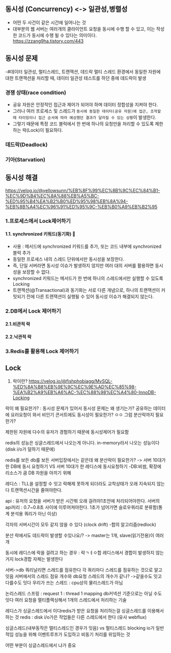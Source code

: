 ## 동시성 (Concurrency) <-> 일관성,병렬성
- 어떤 두 사건이 같은 시간에 일어나는 것
- 대부분의 웹 서버는 여러개의 클라이언트 요청을 동시에 수행 할 수 있고, 이는 작성한 코드가 동시에 수행 될 수 있다는 의미이다.
https://zzang9ha.tistory.com/443

## 동시성 문제
-#데이터 일관성, 멀티스레드, 트랜잭션, 데드락
멀티 스레드 환경에서 동일한 자원에 대한 트랜잭션을 처리할 때, 데이터 일관성 테스트를 하던 중에 데드락이 발생
### 경쟁 상태(race condition)
- 공유 자원은 안정적인 접근과 제어가 되어야 하며 데이터 정합성을 지켜야 한다.
- 그러나 여러 프로세스 및 스레드가 `동시에 동일한 데이터(공유 자원)에 접근, 조작할 때 타이밍이나 접근 순서에 따라 예상했던 결과가 달라질 수 있는 상황`이 발생한다.
- 그렇기 때문에 특정 코드 블럭에서 한 번에 하나의 요청만을 처리할 수 있도록 제한하는 락(Lock)이 필요하다.

### 데드락(Deadlock)
### 기아(Starvation)

## 동시성 해결
https://velog.io/@yellowsunn/%EB%8F%99%EC%8B%9C%EC%84%B1-%EC%9D%B4%EC%8A%88%EB%A5%BC-%ED%95%B4%EA%B2%B0%ED%95%98%EB%8A%94-%EB%8B%A4%EC%96%91%ED%95%9C-%EB%B0%A9%EB%B2%95
### 1.프로세스에서 Lock제어하기
#### 1.1. synchronized 키워드(동기화) 🤔
- 사용 : 메서드에 synchronized 키워드를 추가, 또는 코드 내부에 synchronized 블럭 추가
- 동일한 프로세스 내의 스레드 단위에서만 동시성을 보장한다. 
- 즉, 단일 서버라면 동시성 이슈가 발생하지 않지만 여러 대의 서버를 활용하면 동시성을 보장할 수 없다.
- synchronized 키워드는 메서드가 한 번에 하나의 스레드에서만 실행할 수 있도록 Locking
- 트랜잭션(@Transactional)과 동기화는 서로 다른 개념으로, 하나의 트랜잭션이 커밋되기 전에 다른 트랜잭션이 실행될 수 있어 동시성 이슈가 해결되지 않는다.

### 2.DB에서 Lock 제어하기
#### 2.1.비관적 락
#### 2.2.낙관적 락
### 3.Redis를 활용해 Lock 제어하기

## Lock 
1. 락이란?
https://velog.io/@fishphobiagg/MySQL-%ED%8A%B8%EB%9E%9C%EC%9E%AD%EC%85%98-%EA%B2%A9%EB%A6%AC-%EC%88%98%EC%A4%80-InnoDB-Locking



락이 왜 필요한가? : 동시성 문제가 있어서
동시성 문제는 왜 생기는가? 공유하는 데이터에 요러요청이 와서
비인기 콘서트에도 동시성이 필요한가? ㅇㅇ
그럼 분산락까지 필요한가?

제한된 자원에 다수의 유저가 경험하기 때문에 동시성제어가 필요함

redis의 성능은 싱글스레드에서 나오는게 아니다. in-memory라서 나오는 성능이다 (disk i/o가 덜하기 때문에)


redis를 보든 db를 보든 서버입장에서는 같은데 왜 분산락이 필요한가?
-> 서버 10대가 한 DB에 동시 요청하기 VS 서버 10대가 한 레디스에 동시요청하기
-DB:비쌈, 확장에 리소스가 큼
DB 자원을 아끼기 위해

레디스 : TLL을 설정할 수 잇고 락해제 못하게 되더라도 교착상태가 오래 지속되지 않는다
트랜잭션시간을 줄여야한다.

api : 유저의 요청을 서버가 받은 시간붜 오래 걸려야1초안에 처리되어야한다.
서버의 api처리 : 0.7~0.8초 사이에 이루어져야한다.
1초가 넘어가면 슬로우쿼리로 분류함(통계 분석용 쿼리가 아닌 이상)

각자의 서버시간이 모두 같지 않을 수 있다 (clock drift)
-합의 알고리즘(redlock)

분산 락에서도 데드락이 발생할 수있나요/?
-> master는 1개, slave(읽기전용)이 여러개

동시에 레디스에 락을 걸려고 하는 경우 : 락ㄱㅕㅇ합
레디스에서 경합이 발생하지 않는거지 lock경합 자체는 발생한다

서버->db 쿼리날리면 스레드를 점유한다
각 쿼리마다 스레드를 점유하는 것으로 알고잇음
서버에서의 스레드 점유 개수와 db요청 스레드의 개수가 같나?
->같을수도 잇고 다를수도 잇다
우리가 쓰는 스레드 : cpu상의 물리스레드가 아님

논리스레드
스프링 : request 1 : thread 1 mapping
db커넥션 기준으로는 아닐 수도 잇다
여러 요청을 멀티플렉싱해서 1개의 스레드에서 처리하는 기술

레디스가 싱글스레드에서 이다redis가 받은 요청을 처리하는걸 싱글스레드를 이용해서 하는 것
redis : disk i/o가은 작업들은 다른 스레드에서 한다 (유사 webflux)

싱글스레드(내부동작은 멀티스레드인 경우가 잇음) vs 멀티스레드 
blocking io가 일반적임
성능을 위해 이벤트루프가 도입하고 비동기 처리를 위임하는 것

어떤 부분이 싱글스레드에서 냐가 중요
